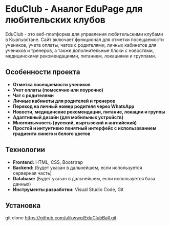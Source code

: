 # EduClub - Аналог EduPage для любительских клубов

EduClub - это веб-платформа для управления любительскими клубами в Кыргызстане. Сайт включает функционал для отметки посещаемости учеников, учета оплаты, чатов с родителями, личных кабинетов для учеников и тренеров, а также дополнительные блоки с новостями, медицинскими рекомендациями, питанием, локациями и группами.

## Особенности проекта

- **Отметка посещаемости учеников**
- **Учет оплаты (помесячно или поурочно)**
- **Чат с родителями**
- **Личные кабинеты для родителей и тренеров**
- **Переход на личный номер родителя через WhatsApp**
- **Новости, медицинские рекомендации, питание, локации и группы**
- **Адаптивный дизайн (для мобильных устройств)**
- **Многоязычность (русский, кыргызский и английский)**
- **Простой и интуитивно понятный интерфейс с использованием градиента синего и белого цветов**

## Технологии

- **Frontend:** HTML, CSS, Bootstrap
- **Backend:** (Будет указан в дальнейшем, если используется серверная часть)
- **Database:** (Будет указан в дальнейшем, если используется база данных)
- **Инструменты разработки:** Visual Studio Code, Git

## Установка

   git clone https://github.com/ulikwwq/EduClubBall.git

